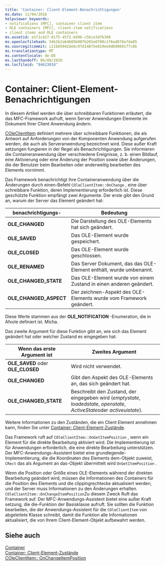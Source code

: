 ```yaml
---
title: 'Container: Client-Element-Benachrichtigungen'
ms.date: 11/04/2016
helpviewer_keywords:
- notifications [MFC], container client item
- OLE containers [MFC], client-item notifications
- client items and OLE containers
ms.assetid: e1f1c427-01f5-45f2-b496-c5bce3d76340
ms.openlocfilehash: 54b1b2a64685b00fb265e0f80c1f6ad878a7da85
ms.sourcegitcommit: c21b05042debc97d14875e019ee9d698691ffc0b
ms.translationtype: MT
ms.contentlocale: de-DE
ms.lasthandoff: 06/09/2020
ms.locfileid: "84623018"
---
```

# <a name="containers-client-item-notifications"></a>Container: Client-Element-Benachrichtigungen

In diesem Artikel werden die über schreibbaren Funktionen erläutert, die das MFC-Framework aufruft, wenn Server Anwendungen Elemente im Dokument Ihrer Client Anwendung ändern.

[COleClientItem](reference/coleclientitem-class.md) definiert mehrere über schreibbare Funktionen, die als Antwort auf Anforderungen von der Komponenten Anwendung aufgerufen werden, die auch als Serveranwendung bezeichnet wird. Diese außer Kraft setzungen fungieren in der Regel als Benachrichtigungen. Sie informieren die Containeranwendung über verschiedene Ereignisse, z. b. einen Bildlauf, eine Aktivierung oder eine Änderung der Position sowie über Änderungen, die der Benutzer beim Bearbeiten oder anderweitig bearbeiten des Elements vornimmt.

Das Framework benachrichtigt ihre Containeranwendung über die Änderungen durch einen-Befehl `COleClientItem::OnChange` , eine über schreibbare Funktion, deren Implementierung erforderlich ist. Diese geschützte Funktion empfängt zwei Argumente. Der erste gibt den Grund an, warum der Server das Element geändert hat:

|benachrichtigungs-|Bedeutung|
|------------------|-------------|
|**OLE_CHANGED**|Die Darstellung des OLE-Elements hat sich geändert.|
|**OLE_SAVED**|Das OLE-Element wurde gespeichert.|
|**OLE_CLOSED**|Das OLE-Element wurde geschlossen.|
|**OLE_RENAMED**|Das Server Dokument, das das OLE-Element enthält, wurde umbenannt.|
|**OLE_CHANGED_STATE**|Das OLE-Element wurde von einem Zustand in einen anderen geändert.|
|**OLE_CHANGED_ASPECT**|Der zeichnen-Aspekt des OLE-Elements wurde vom Framework geändert.|

Diese Werte stammen aus der **OLE_NOTIFICATION** -Enumeration, die in Afxole definiert ist. Micha.

Das zweite Argument für diese Funktion gibt an, wie sich das Element geändert hat oder welcher Zustand es eingegeben hat:

|Wenn das erste Argument ist|Zweites Argument|
|----------------------------|---------------------|
|**OLE_SAVED** oder **OLE_CLOSED**|Wird nicht verwendet.|
|**OLE_CHANGED**|Gibt den Aspekt des OLE-Elements an, das sich geändert hat.|
|**OLE_CHANGED_STATE**|Beschreibt den Zustand, der eingegeben wird (*emptystate*, *loadedstate*, *openstate*, *ActiveState*oder *activeuistate*).|

Weitere Informationen zu den Zuständen, die ein Client Element annehmen kann, finden Sie unter [Container: Client-Element-Zustände](containers-client-item-states.md).

Das Framework ruft auf `COleClientItem::OnGetItemPosition` , wenn ein Element für die direkte Bearbeitung aktiviert wird. Die Implementierung ist für Anwendungen erforderlich, die eine direkte Bearbeitung unterstützen. Der MFC-Anwendungs-Assistent bietet eine grundlegende-Implementierung, die die Koordinaten des Elements dem-Objekt zuweist, `CRect` das als Argument an das-Objekt übermittelt wird `OnGetItemPosition` .

Wenn die Position oder Größe eines OLE-Elements während der direkten Bearbeitung geändert wird, müssen die Informationen des Containers für die Position des Elements und die clippingrechtecke aktualisiert werden, und der Server muss Informationen zu den Änderungen erhalten. `COleClientItem::OnChangeItemPosition`Zu diesem Zweck Ruft das Framework auf. Der MFC-Anwendungs-Assistent bietet eine außer Kraft setzung, die die-Funktion der Basisklasse aufruft. Sie sollten die Funktion bearbeiten, die der Anwendungs-Assistent für die `COleClientItem` von abgeleitete Klasse schreibt, damit die Funktion alle Informationen aktualisiert, die von Ihrem Client-Element-Objekt aufbewahrt werden.

## <a name="see-also"></a>Siehe auch

[Container](containers.md)<br/>
[Container: Client-Element-Zustände](containers-client-item-states.md)<br/>
[COleClientItem:: OnChangeItemPosition](reference/coleclientitem-class.md#onchangeitemposition)
